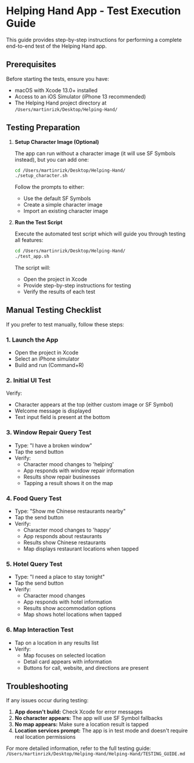 # Helping Hand App - Test Execution Guide

This guide provides step-by-step instructions for performing a complete end-to-end test of the Helping Hand app.

## Prerequisites

Before starting the tests, ensure you have:

- macOS with Xcode 13.0+ installed
- Access to an iOS Simulator (iPhone 13 recommended)
- The Helping Hand project directory at `/Users/martinrizk/Desktop/Helping-Hand/`

## Testing Preparation

1. **Setup Character Image (Optional)**

   The app can run without a character image (it will use SF Symbols instead), but you can add one:

   ```bash
   cd /Users/martinrizk/Desktop/Helping-Hand/
   ./setup_character.sh
   ```

   Follow the prompts to either:

   - Use the default SF Symbols
   - Create a simple character image
   - Import an existing character image

2. **Run the Test Script**

   Execute the automated test script which will guide you through testing all features:

   ```bash
   cd /Users/martinrizk/Desktop/Helping-Hand/
   ./test_app.sh
   ```

   The script will:

   - Open the project in Xcode
   - Provide step-by-step instructions for testing
   - Verify the results of each test

## Manual Testing Checklist

If you prefer to test manually, follow these steps:

### 1. Launch the App

- Open the project in Xcode
- Select an iPhone simulator
- Build and run (Command+R)

### 2. Initial UI Test

Verify:

- Character appears at the top (either custom image or SF Symbol)
- Welcome message is displayed
- Text input field is present at the bottom

### 3. Window Repair Query Test

- Type: "I have a broken window"
- Tap the send button
- Verify:
  - Character mood changes to 'helping'
  - App responds with window repair information
  - Results show repair businesses
  - Tapping a result shows it on the map

### 4. Food Query Test

- Type: "Show me Chinese restaurants nearby"
- Tap the send button
- Verify:
  - Character mood changes to 'happy'
  - App responds about restaurants
  - Results show Chinese restaurants
  - Map displays restaurant locations when tapped

### 5. Hotel Query Test

- Type: "I need a place to stay tonight"
- Tap the send button
- Verify:
  - Character mood changes
  - App responds with hotel information
  - Results show accommodation options
  - Map shows hotel locations when tapped

### 6. Map Interaction Test

- Tap on a location in any results list
- Verify:
  - Map focuses on selected location
  - Detail card appears with information
  - Buttons for call, website, and directions are present

## Troubleshooting

If any issues occur during testing:

1. **App doesn't build:** Check Xcode for error messages
2. **No character appears:** The app will use SF Symbol fallbacks
3. **No map appears:** Make sure a location result is tapped
4. **Location services prompt:** The app is in test mode and doesn't require real location permissions

For more detailed information, refer to the full testing guide:
`/Users/martinrizk/Desktop/Helping-Hand/Helping-Hand/TESTING_GUIDE.md`
